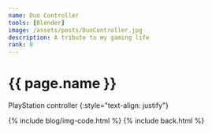 ```yaml
---
name: Duo Controller
tools: [Blender]
image: /assets/posts/DuoController.jpg
description: A tribute to my gaming life
rank: 8
---
```


# {{ page.name }}

PlayStation controller
{:style="text-align: justify"}

{% include blog/img-code.html %}
{% include back.html %}
